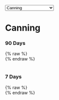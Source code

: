 <select id="candidate-select">
  <option value="canning">Canning</option>
  <option value="curtin">Curtin</option>
  <option value="flinders">Flinders</option>
  <option value="forrest">Forrest</option>
  <option value="wa-liberal">WA Liberal Candidates</option>
</select>

<div id="canning-section">
  <h1>Canning</h1>
  <h3>90 Days</h3>
  {% raw %}
  <div id="fb-root"></div>
  <script async defer src="https://connect.facebook.net/en_US/sdk.js#xfbml=1&version=v7.0"></script>
  <div class="fb-ad-library-spend-tracker" data-country="AU" data-page-ids="948595148496917,498624823340124" data-time-preset="last_90_days" data-width="500"></div>
  {% endraw %}
  <br>
  <br>
  <h3>7 Days</h3>
  {% raw %}
  <div id="fb-root"></div>
  <script async defer src="https://connect.facebook.net/en_US/sdk.js#xfbml=1&version=v7.0"></script>
  <div class="fb-ad-library-spend-tracker" data-country="AU" data-page-ids="948595148496917,498624823340124" data-time-preset="last_7_days" data-width="500"></div>
  {% endraw %}
  <br>
</div>

<div id="curtin-section" style="display: none;">
  <h1>Curtin</h1>
  <h3>90 Days</h3>
  {% raw %}
  <div id="fb-root"></div>
  <script async defer src="https://connect.facebook.net/en_US/sdk.js#xfbml=1&version=v7.0"></script>
  <div class="fb-ad-library-spend-tracker" data-country="AU" data-page-ids="289373994253840,110679918187811" data-time-preset="last_90_days" data-width="500"></div>
  {% endraw %}
  <br>
  <br>
  <h3>7 Days</h3>
  {% raw %}
  <div id="fb-root"></div>
  <script async defer src="https://connect.facebook.net/en_US/sdk.js#xfbml=1&version=v7.0"></script>
  <div class="fb-ad-library-spend-tracker" data-country="AU" data-page-ids="289373994253840,110679918187811" data-time-preset="last_7_days" data-width="500"></div>
  {% endraw %}
  <br>
</div>

<div id="flinders-section" style="display: none;">
  <h1>Flinders</h1>
  <h3>90 Days</h3>
  {% raw %}
  <div id="fb-root"></div>
<script async defer src="https://connect.facebook.net/en_US/sdk.js#xfbml=1&version=v7.0"></script>
<div class="fb-ad-library-spend-tracker" data-country="AU" data-page-ids="503830579480432,103943488824397" data-time-preset="last_90_days" data-width="500"></div>
  {% endraw %}
  <br>
  <br>
  <h3>7 Days</h3>
  {% raw %}
  <div id="fb-root"></div>
<script async defer src="https://connect.facebook.net/en_US/sdk.js#xfbml=1&version=v7.0"></script>
<div class="fb-ad-library-spend-tracker" data-country="AU" data-page-ids="503830579480432,103943488824397" data-time-preset="last_7_days" data-width="500"></div>
  {% endraw %}
  <br>
</div>

<div id="forrest-section" style="display: none;">
  <h1>Forrest</h1>
  <h3>90 Days</h3>
  {% raw %}
  <div id="fb-root"></div>
<script async defer src="https://connect.facebook.net/en_US/sdk.js#xfbml=1&version=v7.0"></script>
<div class="fb-ad-library-spend-tracker" data-country="AU" data-page-ids="262340686960375,404749689384495" data-time-preset="last_90_days" data-width="500"></div>
  {% endraw %}
  <br>
  <br>
  <h3>7 Days</h3>
  {% raw %}
  <div id="fb-root"></div>
<script async defer src="https://connect.facebook.net/en_US/sdk.js#xfbml=1&version=v7.0"></script>
<div class="fb-ad-library-spend-tracker" data-country="AU" data-page-ids="262340686960375,404749689384495" data-time-preset="last_7_days" data-width="500"></div>
  {% endraw %}
  <br>
</div>

<div id="wa-liberal-section" style="display: none;">
  <h1>WA Liberal Candidates</h1>
  <h3>90 Days</h3>
  {% raw %}
  <div id="fb-root"></div>
  <script async defer src="https://connect.facebook.net/en_US/sdk.js#xfbml=1&version=v7.0"></script>
  <div class="fb-ad-library-spend-tracker" data-country="AU" data-page-ids="289373994253840,262340686960375,948595148496917,357223777483754,442693582252181,346201718577605,776811619361742,428271723699770,146533948886081,125627804305487" data-time-preset="last_90_days" data-width="500"></div>
  {% endraw %}
  <br>
  <br>
  <h3>7 Days</h3>
  {% raw %}
  <div id="fb-root"></div>
  <script async defer src="https://connect.facebook.net/en_US/sdk.js#xfbml=1&version=v7.0"></script>
  <div class="fb-ad-library-spend-tracker" data-country="AU" data-page-ids="289373994253840,262340686960375,948595148496917,357223777483754,442693582252181,346201718577605,776811619361742,428271723699770,146533948886081,125627804305487" data-time-preset="last_7_days" data-width="500"></div>
  {% endraw %}
  <br>
</div>

<script>
  document.getElementById("candidate-select").addEventListener("change", function() {
    var selection = this.value;
    // Hide all sections first
    document.getElementById("canning-section").style.display = "none";
    document.getElementById("curtin-section").style.display = "none";
    document.getElementById("flinders-section").style.display = "none";
    document.getElementById("forrest-section").style.display = "none";    
    document.getElementById("wa-liberal-section").style.display = "none";
    
    // Show the selected section
    if (selection === "curtin") {
      document.getElementById("curtin-section").style.display = "block";
    } else if (selection === "wa-liberal") {
      document.getElementById("wa-liberal-section").style.display = "block";
    } else if (selection === "canning") {
      document.getElementById("canning-section").style.display = "block";
      } else if (selection === "forrest") {
      document.getElementById("forrest-section").style.display = "block";
    } else if (selection === "flinders") {
      document.getElementById("flinders-section").style.display = "block";
    }
  });
</script>
